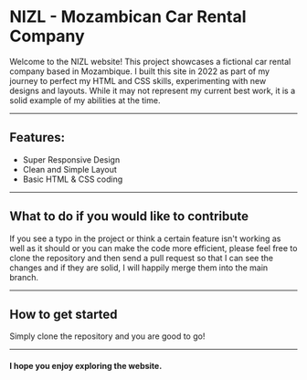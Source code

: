 # NIZL - Mozambican Car Rental Company
Welcome to the NIZL website! This project showcases a fictional car rental company based in Mozambique. I built this site in 2022 as part of my journey to perfect my HTML and CSS skills, experimenting with new designs and layouts. While it may not represent my current best work, it is a solid example of my abilities at the time.

---

## Features:

+ Super Responsive Design
+ Clean and Simple Layout
+ Basic HTML & CSS coding

---

## What to do if you would like to contribute
If you see a typo in the project or think a certain feature isn't working as well as it should or you can make the code more efficient, please feel free to clone the repository and then send a pull request so that I can see the changes and if they are solid, I will happily merge them into the main branch.

---

## How to get started 
Simply clone the repository and you are good to go!

---
#### I hope you enjoy exploring the website.
